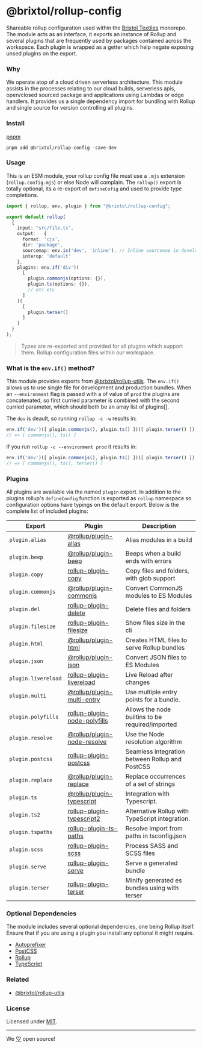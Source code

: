 # @brixtol/rollup-config

Shareable rollup configuration used within the [Brixtol Textiles](https://brixtoltextiles.com) monorepo. The module acts as an interface, it exports an instance of Rollup and several plugins that are frequently used by packages contained across the workspace. Each plugin is wrapped as a getter which help negate exposing unsed plugins on the export.

### Why

We operate atop of a cloud driven serverless architecture. This module assists in the processes relating to our cloud builds, serverless apis, open/closed sourced package and applications using Lambdas or edge handlers. It provides us a single dependency import for bundling with Rollup and single source for version controlling all plugins.

### Install

[pnpm](https://pnpm.js.org/en/cli/install)

```cli
pnpm add @brixtol/rollup-config -save-dev
```

### Usage

This is an ESM module, your rollup config file must use a `.mjs` extension (`rollup.config.mjs`) or else Node will complain. The `rollup()` export is totally optional, its a re-export of `defineCofig` and used to provide type completions.

<!-- prettier-ignore -->
```ts
import { rollup, env, plugin } from "@brixtol/rollup-config";

export default rollup(
  {
    input: "src/file.ts",
    output:   {
      format: 'cjs',
      dir: 'package',
      sourcemap: env.is('dev', 'inline'), // Inline sourcemap in development else false
      interop: 'default'
    },
    plugins: env.if('div')(
      [
        plugin.commonjs(options: {}),
        plugin.ts(options: {}),
        // etc etc
      ]
    )(
      [
        plugin.terser()
      ]
    )
  }
);
```

> Types are re-exported and provided for all plugins which support them. Rollup configuration files within our workspace.

### What is the `env.if()` method?

This module provides exports from [@brixtol/rollup-utils](https://github.com/BRIXTOL/rollup-utils). The `env.if()` allows us to use single file for development and production bundles. When an `--environment` flag is passed with a of value of `prod` the plugins are concatenated, so first curried parameter is combined with the second curried parameter, which should both be an array list of plugins[].

The `dev` is deault, so running `rollup -c -w` results in:

<!-- prettier-ignore -->
```ts
env.if('dev')([ plugin.commonjs(), plugin.ts() ])([ plugin.terser() ])
// => [ commonjs(), ts() ]
```

If you run `rollup -c --environment prod` it results in:

<!-- prettier-ignore -->
```ts
env.if('dev')([ plugin.commonjs(), plugin.ts() ])([ plugin.terser() ])
// => [ commonjs(), ts(), terser() ]
```

### Plugins

All plugins are available via the named `plugin` export. In addition to the plugins rollup's `defineConfig` function is exported as `rollup` namespace so configuration options have typings on the default export. Below is the complete list of included plugins:

| Export              | Plugin                                               | Description                                      |
| ------------------- | ---------------------------------------------------- | ------------------------------------------------ |
| `plugin.alias`      | [@rollup/plugin-alias](https://git.io/JuTc9)         | Alias modules in a build                         |
| `plugin.beep`       | [@rollup/plugin-beep](https://git.io/JuTEW)          | Beeps when a build ends with errors              |
| `plugin.copy`       | [rollup-plugin-copy](https://git.io/JuTux)           | Copy files and folders, with glob support        |
| `plugin.commonjs`   | [@rollup/plugin-commonjs](https://git.io/JuTcI)      | Convert CommonJS modules to ES Modules           |
| `plugin.del`        | [rollup-plugin-delete](https://git.io/JuTz3)         | Delete files and folders                         |
| `plugin.filesize`   | [rollup-plugin-filesize](https://git.io/JuTzw)       | Show files size in the cli                       |
| `plugin.html`       | [@rollup/plugin-html](https://git.io/JuTWL)          | Creates HTML files to serve Rollup bundles       |
| `plugin.json`       | [@rollup/plugin-json](https://git.io/JuTni)          | Convert JSON files to ES Modules                 |
| `plugin.livereload` | [rollup-plugin-livereload](https://git.io/JuTu8)     | Live Reload after changes                        |
| `plugin.multi`      | [@rollup/plugin-multi-entry](https://git.io/JwRT2)   | Use multiple entry points for a bundle.          |
| `plugin.polyfills`  | [rollup-plugin-node-polyfills](https://git.io/JuTuV) | Allows the node builtins to be required/imported |
| `plugin.resolve`    | [@rollup/plugin-node-resolve](https://git.io/JOqCR)  | Use the Node resolution algorithm                |
| `plugin.postcss`    | [rollup-plugin-postcss](https://git.io/JuEZg)        | Seamless integration between Rollup and PostCSS  |
| `plugin.replace`    | [@rollup/plugin-replace](https://git.io/JuTcC)       | Replace occurrences of a set of strings          |
| `plugin.ts`         | [@rollup/plugin-typescript](https://git.io/JuTng)    | Integration with Typescript.                     |
| `plugin.ts2`        | [rollup-plugin-typescript2](https://git.io/JuEpw)    | Alternative Rollup with TypeScript integration.  |
| `plugin.tspaths`    | [rollup-plugin-ts-paths](https://git.io/JuTEV)       | Resolve import from paths in tsconfig.json       |
| `plugin.scss`       | [rollup-plugin-scss](https://git.io/JuEZp)           | Process SASS and SCSS files                      |
| `plugin.serve`      | [rollup-plugin-serve](https://git.io/JuTuq)          | Serve a generated bundle                         |
| `plugin.terser`     | [rollup-plugin-terser](https://git.io/JuTz5)         | Minify generated es bundles using with terser    |

### Optional Dependencies

The module includes several optional dependencies, one being Rollup itself. Ensure that if you are using a plugin you install any optional it might require.

- [Autoprefixer](https://github.com/postcss/autoprefixer)
- [PostCSS](https://github.com/postcss/postcss)
- [Rollup](https://rollupjs.org/guide/en/)
- [TypeScript](https://www.typescriptlang.org/)

### Related

- [@brixtol/rollup-utils](https://github.com/BRIXTOL/rollup-utils)

### License

Licensed under [MIT](#LICENCE).

---

We [♡](https://www.brixtoltextiles.com/discount/4D3V3L0P3RS]) open source!
